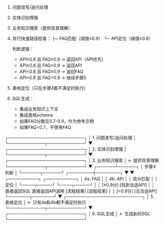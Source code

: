 1. 问题改写/追问处理
2. 实体识别增强
3. 业务知识搜索（提供背景理解）

4. 并行快速路径检查：
   ├─ FAQ匹配（阈值≥0.9）
   └─ API定位（阈值≥0.8）
   
   判断逻辑：
   - API≥0.8 且 FAQ≥0.9 → 返回API（API优先）
   - API≥0.8 且 FAQ<0.9 → 返回API
   - API<0.8 且 FAQ≥0.9 → 返回FAQ
   - API<0.8 且 FAQ<0.9 → 继续步骤5

5. 表格定位（只在步骤4都不满足时执行）

6. SQL生成：
   - 集成业务知识上下文
   - 集成表格schema
   - 如果FAQ分数在0.7-0.9，作为参考示例
   - 如果FAQ<0.7，不使用FAQ

┌─────────────────────────┐
│  1. 问题改写/追问处理    │
└────────────┬────────────┘
             ▼
┌─────────────────────────┐
│  2. 实体识别增强         │
└────────────┬────────────┘
             ▼
┌─────────────────────────┐
│  3. 业务知识搜索         │ ← 提供背景理解
└────────────┬────────────┘
             ▼
      ┌──────┴──────┐
      │  步骤4判断   │
      └──────┬──────┘
    ┌────────┼────────┐
    ▼                 ▼
┌──────────┐    ┌──────────┐
│ 4a. FAQ  │    │ 4b. API  │
│ 高分匹配  │    │   定位    │
└────┬─────┘    └────┬─────┘
     │               │
  [≥0.9分]        [找到合适API]
     │               │
  直接返回SQL     直接返回API调用
  [流程结束]      [流程结束]
     │               │
  [<0.9分]        [无合适API]
     └───────┬───────┘
             ▼
┌─────────────────────────┐
│  5. 表格定位             │ ← 只有4a和4b都不满足时执行
└────────────┬────────────┘
             ▼
┌─────────────────────────┐
│  6. SQL生成              │ ← 生成新的SQL
└─────────────────────────┘